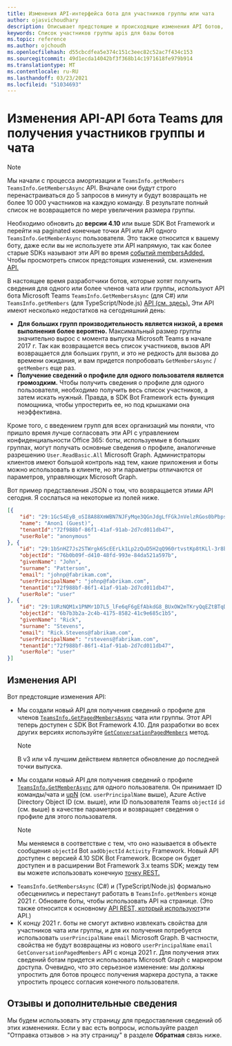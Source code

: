 ```yaml
---
title: Изменения API-интерфейса бота для участников группы или чата
author: ojasvichoudhary
description: Описывает предстоящие и происходящие изменения API ботов, используемых для искания членов групп и чатов
keywords: Список участников группы apis для базы ботов
ms.topic: reference
ms.author: ojchoudh
ms.openlocfilehash: d55cbcdfea5e374c151c3eec82c52ac7f434c153
ms.sourcegitcommit: 49d1ecda14042bf3f368b14c1971618fe979b914
ms.translationtype: MT
ms.contentlocale: ru-RU
ms.lasthandoff: 03/23/2021
ms.locfileid: "51034693"
---
```

# <a name="changes-to-teams-bot-apis-for-fetching-team-and-chat-members"></a>Изменения API-API бота Teams для получения участников группы и чата

>[!NOTE]
> Мы начали с процесса амортизации и `TeamsInfo.getMembers` `TeamsInfo.GetMembersAsync` API. Вначале они будут строго перенастраиваться до 5 запросов в минуту и будут возвращать не более 10 000 участников на каждую команду. В результате полный список не возвращается по мере увеличения размера группы. 
> 
> Необходимо обновить до **версии 4.10** или выше SDK Bot Framework и перейти на paginated конечные точки API или API одного `TeamsInfo.GetMemberAsync` пользователя. Это также относится к вашему боту, даже если вы не используете эти API напрямую, так как более старые SDKs называют эти API во время [событий membersAdded.](../bots/how-to/conversations/subscribe-to-conversation-events.md#team-members-added) Чтобы просмотреть список предстоящих изменений, см. изменения [API.](team-chat-member-api-changes.md#api-changes) 

В настоящее время разработчики ботов, которые хотят получить сведения для одного или более членов чата или группы, используют API бота Microsoft Teams `TeamsInfo.GetMembersAsync` (для C#) или `TeamsInfo.getMembers` (для TypeScript/Node.js) [API (см. здесь).](../bots/how-to/get-teams-context.md#fetching-the-roster-or-user-profile) Эти API имеют несколько недостатков на сегодняшний день:

* **Для больших групп производительность является низкой, а время выполнения более вероятно.** Максимальный размер группы значительно вырос с момента выпуска Microsoft Teams в начале 2017 г. Так как возвращается весь список участников, вызов API возвращается для больших групп, и это не редкость для вызова до времени ожидания, и вам придется попробовать `GetMembersAsync` / `getMembers` еще раз.
* **Получение сведений о профиле для одного пользователя является громоздким.** Чтобы получить сведения о профиле для одного пользователя, необходимо получить весь список участников, а затем искать нужный. Правда, в SDK Bot Framework есть функция помощника, чтобы упростерить ее, но под крышками она неэффективна.

Кроме того, с введением групп для всех организаций мы поняли, что пришло время лучше согласовать эти API с управлением конфиденциальности Office 365: боты, используемые в больших группах, могут получать основные сведения о профиле, аналогичные разрешению `User.ReadBasic.All` Microsoft Graph. Администраторы клиентов имеют большой контроль над тем, какие приложения и боты можно использовать в клиенте, но эти параметры отличаются от параметров, управляющих Microsoft Graph.

Вот пример представления JSON о том, что возвращается этими API сегодня. Я сослаться на некоторые из полей ниже.

```json
[{
    "id": "29:1GcS4EyB_oSI8A88XmWBN7NJFyMqe3QGnJdgLfFGkJnVelzRGos0bPbpsfJjcbAD22bmKc4GMbrY2g4JDrrA8vM06X1-cHHle4zOE6U4ttcc",
    "name": "Anon1 (Guest)",
    "tenantId":"72f988bf-86f1-41af-91ab-2d7cd011db47",
    "userRole": "anonymous"
}, {
    "id": "29:1bSnHZ7Js2STWrgk6ScEErLk1Lp2zQuD5H2qQ960rtvstKp8tKLl-3r8b6DoW0QxZimuTxk_kupZ1DBMpvIQQUAZL-PNj0EORDvRZXy8kvWk",
    "objectId": "76b0b09f-d410-48fd-993e-84da521a597b",
    "givenName": "John",
    "surname": "Patterson",
    "email": "johnp@fabrikam.com",
    "userPrincipalName": "johnp@fabrikam.com",
    "tenantId":"72f988bf-86f1-41af-91ab-2d7cd011db47",
    "userRole": "user"
}, {
    "id": "29:1URzNQM1x1PNMr1D7L5_lFe6qF6gEfAbkdG8_BUxOW2mTKryQqEZtBTqDt10-MghkzjYDuUj4KG6nvg5lFAyjOLiGJ4jzhb99WrnI7XKriCs",
    "objectId": "6b7b3b2a-2c4b-4175-8582-41c9e685c1b5",
    "givenName": "Rick",
    "surname": "Stevens",
    "email": "Rick.Stevens@fabrikam.com",
    "userPrincipalName": "rstevens@fabrikam.com",
    "tenantId":"72f988bf-86f1-41af-91ab-2d7cd011db47",
    "userRole": "user"
}]
```

## <a name="api-changes"></a>Изменения API
Вот предстоящие изменения API:

* Мы создали новый API для получения сведений о профиле для членов [`TeamsInfo.GetPagedMembersAsync`](../bots/how-to/get-teams-context.md#fetching-the-roster-or-user-profile) чата или группы. Этот API теперь доступен с SDK Bot Framework 4.10. Для разработки во всех других версиях используйте [`GetConversationPagedMembers`](/dotnet/api/microsoft.bot.connector.conversationsextensions.getconversationpagedmembersasync?view=botbuilder-dotnet-stable&preserve-view=true) метод. 
  > [!NOTE]
  > В v3 или v4 лучшим действием является обновление до последней точки выпуска. 
* Мы создали новый API для получения сведений о профиле [`TeamsInfo.GetMemberAsync`](../bots/how-to/get-teams-context.md#get-single-member-details) для одного пользователя. Он принимает ID команды/чата и [upN](https://docs.microsoft.com/windows/win32/ad/naming-properties#userprincipalname) (см. `userPrincipalName` выше), Azure Active Directory Object ID (см. выше), или ID пользователя Teams  `objectId`  `id` (см. выше) в качестве параметров и возвращает сведения о профиле для этого пользователя. 
  > [!NOTE]
  > Мы меняемся в соответствие с тем, что оно называется в объекте сообщения `objectId` Bot `aadObjectId` `Activity` Framework. Новый API доступен с версией 4.10 SDK Bot Framework. Вскоре он будет доступен и в расширении Bot Framework 3.x teams SDK; между тем вы можете использовать конечную [точку REST.](../bots/how-to/get-teams-context.md?get-single-member-details)
* `TeamsInfo.GetMembersAsync` (C#) и (TypeScript/Node.js) формально обесценились и перестанут работать в `TeamsInfo.getMembers` конце 2021 г. Обновите боты, чтобы использовать API на странице. (Это также относится к основному [API REST, который используют](../bots/how-to/get-teams-context.md)эти API.)
* К концу 2021 г. боты не смогут активно извлекать свойства для участников чата или группы, и для их получения потребуется использовать `userPrincipalName` `email` Microsoft Graph. В частности, свойства не будут возвращены из нового `userPrincipalName` `email` `GetConversationPagedMembers` API с конца 2021 г. Для получения этих сведений ботам придется использовать Microsoft Graph с маркером доступа. Очевидно, что это серьезное изменение: мы должны упростить для ботов процесс получения маркера доступа, а также упростить процесс согласия конечного пользователя.

## <a name="feedback-and-more-information"></a>Отзывы и дополнительные сведения
Мы будем использовать эту страницу для предоставления сведений об этих изменениях. Если у вас есть вопросы, используйте раздел "Отправка отзывов > на эту страницу" в разделе **Обратная** связь ниже. 
